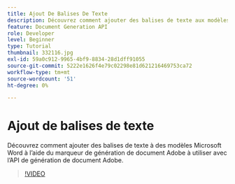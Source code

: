```yaml
---
title: Ajout De Balises De Texte
description: Découvrez comment ajouter des balises de texte aux modèles Microsoft Word à l’aide de l’étiquette de génération de document Adobe à utiliser avec l’API de génération de document Adobe
feature: Document Generation API
role: Developer
level: Beginner
type: Tutorial
thumbnail: 332116.jpg
exl-id: 59a0c912-9965-4bf9-8834-28d1dff91055
source-git-commit: 5222e1626f4e79c02298e81d621216469753ca72
workflow-type: tm+mt
source-wordcount: '51'
ht-degree: 0%

---
```


# Ajout de balises de texte

Découvrez comment ajouter des balises de texte à des modèles Microsoft Word à l’aide du marqueur de génération de document Adobe à utiliser avec l’API de génération de document Adobe.

>[!VIDEO](https://video.tv.adobe.com/v/332116?hidetitle=true)
